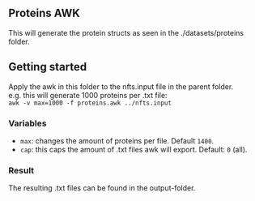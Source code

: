 ## Proteins AWK

This will generate the protein structs as seen in the ./datasets/proteins folder.

## Getting started

Apply the awk in this folder to the nfts.input file in the parent folder.
</br>e.g. this will generate 1000 proteins per .txt file:
</br>`awk -v max=1000 -f proteins.awk ../nfts.input`

### Variables

- `max`: changes the amount of proteins per file. Default `1400`.
- `cap`: this caps the amount of .txt files awk will export. Default: `0` (all).

### Result

The resulting .txt files can be found in the output-folder.
